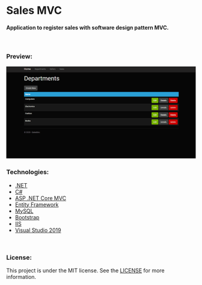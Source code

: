 <h1> Sales MVC </h1> 

<h4> Application to register sales with software design pattern MVC. </h4>

<br>

<h3> Preview: </h3>
<img src="https://github.com/gabrielmaciel7/sales-mvc/blob/master/preview.gif" />

<br>

<h3> Technologies: </h3>

<ul>
<li><a href="https://dotnet.microsoft.com/">.NET</a></li>
<li><a href="https://docs.microsoft.com/dotnet/csharp/">C#</a></li>
<li><a href="https://docs.microsoft.com/aspnet/core/mvc/overview?view=aspnetcore-5.0">ASP .NET Core MVC</a></li>
<li><a href="https://docs.microsoft.com/ef/">Entity Framework</a></li>
<li><a href="https://www.mysql.com/">MySQL</a></li>
<li><a href="https://getbootstrap.com/">Bootstrap</a></li>
<li><a href="https://www.iis.net/">IIS</a></li>
<li><a href="https://visualstudio.microsoft.com/vs/">Visual Studio 2019</a></li>
</ul>

<br>

<h3> License: </h3>

<p>This project is under the MIT license. See the 
<a href="https://github.com/gabrielmaciel7/sales-mvc/blob/master/LICENSE">LICENSE</a> 
for more information.</p>

